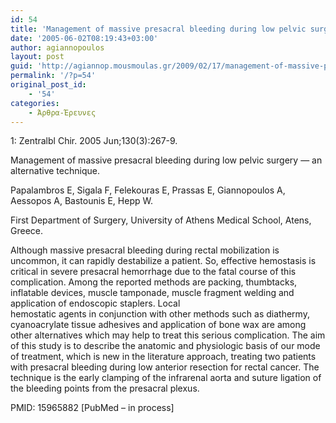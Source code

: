 ```yaml
---
id: 54
title: 'Management of massive presacral bleeding during low pelvic surgery &#8212; an alternative technique. (english version)'
date: '2005-06-02T08:19:43+03:00'
author: agiannopoulos
layout: post
guid: 'http://agiannop.mousmoulas.gr/2009/02/17/management-of-massive-presacral-bleeding-during-low-pelvic-surgery-an-alternative-technique-english-version/'
permalink: '/?p=54'
original_post_id:
    - '54'
categories:
    - Άρθρα-Έρευνες
---
```


1: Zentralbl Chir. 2005 Jun;130(3):267-9.

Management of massive presacral bleeding during low pelvic surgery — an alternative technique.

Papalambros E, Sigala F, Felekouras E, Prassas E, Giannopoulos A, Aessopos A, Bastounis E, Hepp W.

First Department of Surgery, University of Athens Medical School, Atens, Greece.

Although massive presacral bleeding during rectal mobilization is uncommon, it can rapidly destabilize a patient. So, effective hemostasis is critical in severe presacral hemorrhage due to the fatal course of this complication. Among the reported methods are packing, thumbtacks, inflatable devices, muscle tamponade, muscle fragment welding and application of endoscopic staplers. Local  
hemostatic agents in conjunction with other methods such as diathermy, cyanoacrylate tissue adhesives and application of bone wax are among other alternatives which may help to treat this serious complication. The aim of this study is to describe the anatomic and physiologic basis of our mode of treatment, which is new in the literature approach, treating two patients with presacral bleeding during low anterior resection for rectal cancer. The technique is the early clamping of the infrarenal aorta and suture ligation of the bleeding points from the presacral plexus.

PMID: 15965882 \[PubMed – in process\]